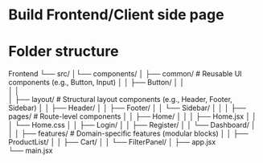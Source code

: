 # Build Frontend/Client side page

# Folder structure
Frontend
└──
    src/
    │└── components/
    │    ├── common/             # Reusable UI components (e.g., Button, Input)
    │    │   ├── Button/
    │    │   
    │    │   
    │    ├── layout/             # Structural layout components (e.g., Header, Footer, Sidebar)
    │    │   ├── Header/
    │    │   ├── Footer/
    │    │   └── Sidebar/
    │    │
    │    ├── pages/              # Route-level components
    │    │   ├── Home/
    │    │   │   ├── Home.jsx
    │    │   │   └── Home.css
    │    │   ├── Login/
    │    │   ├── Register/
    │    │   └── Dashboard/
    │    │
    │    ├── features/           # Domain-specific features (modular blocks)
    │    │   ├── ProductList/
    │    │   ├── Cart/
    │    │   └── FilterPanel/
    │
    ├── app.jsx           
    └── main.jsx            
